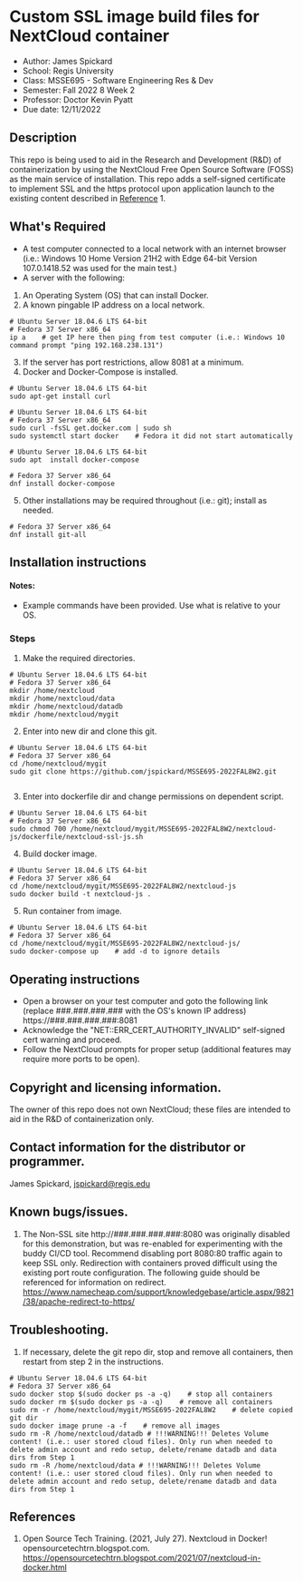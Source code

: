 # Custom SSL image build files for NextCloud container
- Author: James Spickard
- School: Regis University
- Class: MSSE695 - Software Engineering Res & Dev
- Semester: Fall 2022 8 Week 2
- Professor: Doctor Kevin Pyatt
- Due date: 12/11/2022

## Description
This repo is being used to aid in the Research and Development (R&D) of containerization by using the NextCloud Free Open Source Software (FOSS) as the main service of installation. This repo adds a self-signed certificate to implement SSL and the https protocol upon application launch to the existing content described in [Reference](https://github.com/jspickard/MSSE695-2022FAL8W2#references) 1.

## What's Required
- A test computer connected to a local network with an internet browser (i.e.: Windows 10 Home Version 21H2 with Edge 64-bit Version 107.0.1418.52 was used for the main test.)
- A server with the following:
1.  An Operating System (OS) that can install Docker.
2.  A known pingable IP address on a local network.
```shell
# Ubuntu Server 18.04.6 LTS 64-bit
# Fedora 37 Server x86_64 
ip a    # get IP here then ping from test computer (i.e.: Windows 10 command prompt "ping 192.168.238.131")

```
3.  If the server has port restrictions, allow 8081 at a minimum.
4. Docker and Docker-Compose is installed.
```shell
# Ubuntu Server 18.04.6 LTS 64-bit
sudo apt-get install curl

```
```shell
# Ubuntu Server 18.04.6 LTS 64-bit
# Fedora 37 Server x86_64 
sudo curl -fsSL get.docker.com | sudo sh
sudo systemctl start docker    # Fedora it did not start automatically

```
```shell
# Ubuntu Server 18.04.6 LTS 64-bit
sudo apt  install docker-compose

```
```shell
# Fedora 37 Server x86_64 
dnf install docker-compose

```
5. Other installations may be required throughout (i.e.: git); install as needed.
```shell
# Fedora 37 Server x86_64 
dnf install git-all

```

## Installation instructions
#### Notes: 
- Example commands have been provided. Use what is relative to your OS. 
### Steps
1. Make the required directories.
```shell
# Ubuntu Server 18.04.6 LTS 64-bit
# Fedora 37 Server x86_64 
mkdir /home/nextcloud
mkdir /home/nextcloud/data
mkdir /home/nextcloud/datadb
mkdir /home/nextcloud/mygit

```
2. Enter into new dir and clone this git.
```shell
# Ubuntu Server 18.04.6 LTS 64-bit
# Fedora 37 Server x86_64 
cd /home/nextcloud/mygit
sudo git clone https://github.com/jspickard/MSSE695-2022FAL8W2.git


```
3. Enter into dockerfile dir and change permissions on dependent script.
```shell
# Ubuntu Server 18.04.6 LTS 64-bit
# Fedora 37 Server x86_64 
sudo chmod 700 /home/nextcloud/mygit/MSSE695-2022FAL8W2/nextcloud-js/dockerfile/nextcloud-ssl-js.sh

```
4. Build docker image.
```shell
# Ubuntu Server 18.04.6 LTS 64-bit
# Fedora 37 Server x86_64 
cd /home/nextcloud/mygit/MSSE695-2022FAL8W2/nextcloud-js
sudo docker build -t nextcloud-js .

```
5. Run container from image.
```shell
# Ubuntu Server 18.04.6 LTS 64-bit
# Fedora 37 Server x86_64 
cd /home/nextcloud/mygit/MSSE695-2022FAL8W2/nextcloud-js/
sudo docker-compose up    # add -d to ignore details

```

## Operating instructions
- Open a browser on your test computer and goto the following link (replace ###.###.###.### with the OS's known IP address)
https://###.###.###.###:8081
- Acknowledge the "NET::ERR_CERT_AUTHORITY_INVALID" self-signed cert warning and proceed.
- Follow the NextCloud prompts for proper setup (additional features may require more ports to be open).

## Copyright and licensing information.
The owner of this repo does not own NextCloud; these files are intended to aid in the R&D of containerization only.

## Contact information for the distributor or programmer.
James Spickard, jspickard@regis.edu

## Known bugs/issues.
1.  The Non-SSL site http://###.###.###.###:8080 was originally disabled for this demonstration, but was re-enabled for experimenting with the buddy CI/CD tool. Recommend disabling port 8080:80 traffic again to keep SSL only. Redirection with containers proved difficult using the existing port route configuration. The following guide should be referenced for information on redirect.
https://www.namecheap.com/support/knowledgebase/article.aspx/9821/38/apache-redirect-to-https/

## Troubleshooting.
1. If necessary, delete the git repo dir, stop and remove all containers, then restart from step 2 in the instructions.
```shell
# Ubuntu Server 18.04.6 LTS 64-bit
# Fedora 37 Server x86_64 
sudo docker stop $(sudo docker ps -a -q)    # stop all containers
sudo docker rm $(sudo docker ps -a -q)    # remove all containers
sudo rm -r /home/nextcloud/mygit/MSSE695-2022FAL8W2    # delete copied git dir
sudo docker image prune -a -f    # remove all images
sudo rm -R /home/nextcloud/datadb # !!!WARNING!!! Deletes Volume content! (i.e.: user stored cloud files). Only run when needed to delete admin account and redo setup, delete/rename datadb and data dirs from Step 1
sudo rm -R /home/nextcloud/data # !!!WARNING!!! Deletes Volume content! (i.e.: user stored cloud files). Only run when needed to delete admin account and redo setup, delete/rename datadb and data dirs from Step 1

```

## References
1. Open Source Tech Training. (2021, July 27). Nextcloud in Docker! opensourcetechtrn.blogspot.com. https://opensourcetechtrn.blogspot.com/2021/07/nextcloud-in-docker.html 
